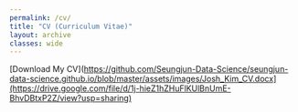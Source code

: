 ```yaml
---
permalink: /cv/
title: "CV (Curriculum Vitae)"
layout: archive
classes: wide
---
```


[Download My CV](https://github.com/Seungjun-Data-Science/seungjun-data-science.github.io/blob/master/assets/images/Josh_Kim_CV.docx](https://drive.google.com/file/d/1j-hieZ1hZHuFlKUlBnUmE-BhvDBtxP2Z/view?usp=sharing)
